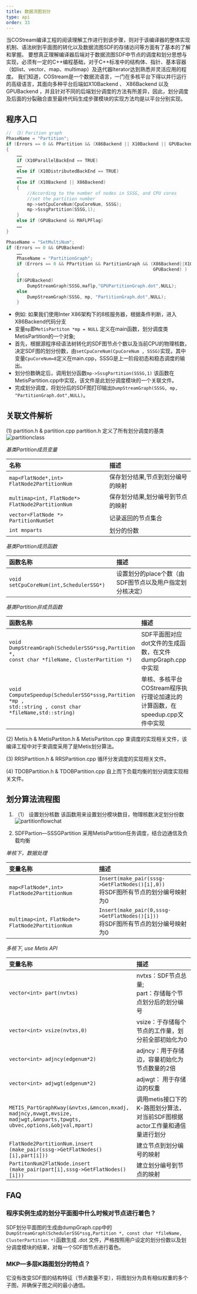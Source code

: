 ```yaml
---
title: 数据流图划分
type: api
order: 33
---
```


当COStream编译工程的阅读理解工作进行到该步骤，则对于该编译器的整体实现机制、语法树到平面图的转化以及数据流图SDF的存储访问等方面有了基本的了解和掌握。
要想真正理解编译器后端对于数据流图SDF中节点的调度和划分思想与实现，必须有一定的C++编程基础，对于C++标准中的结构体、指针、基本容器（如list、vector、map、multimap）及迭代器Iterator达到熟悉并灵活应用的程度。
我们知道，COStream是一个数据流语言，一门在多核平台下得以并行运行的高级语言，其面向多种平台后端如X10Backend 、 X86Backend 以及 GPUBackend ，并且针对不同的后端划分调度的方法有所差异，因此，划分调度及后面的分裂融合直至最终代码生成步骤模块的实现方法均是以平台分别实现。


## 程序入口

```c++
// （3）Parition graph
PhaseName = "Partition";
if (Errors == 0 && PPartition && (X86Backend || X10Backend || GPUBackend) )
{
    ……
    if (X10ParallelBackEnd == TRUE)
    ……
    else if (X10DistributedBackEnd == TRUE)
    ……
    else if (X10Backend || X86Backend)
    {
        //According to the number of nodes in SSSG, and CPU cores 
        //set the partition number
        mp->setCpuCoreNum(CpuCoreNum, SSSG);
        mp->SssgPartition(SSSG,1);
    }
    else if (GPUBackend && MAFLPFlag)
    ……
}

PhaseName = "SetMultiNum";
if (Errors == 0 && GPUBackend)
    ……
    PhaseName = "PartitionGraph";
    if (Errors == 0 && PPartition && PartitionGraph && (X86Backend||X10Backend ||
                                                        GPUBackend) )
    {
    if(GPUBackend)
        DumpStreamGraph(SSSG,maflp,"GPUPartitionGraph.dot",NULL);
    else
        DumpStreamGraph(SSSG, mp, "PartitionGraph.dot",NULL);
    }
```
-	例如: 如果我们使用Inter X86架构下的8核服务器，根据条件判断，进入X86Backend代码分支
-	变量`mp`即`MetisPartiton *mp = NULL` 定义在main函数，划分调度类MetisPartition的一个对象;
-	首先，根据源程序经语法树转化的SDF图节点个数以及当前CPU的物理核数，决定SDF图的划分份数，由`setCpuCoreNum(CpuCoreNum , SSSG)`实现，其中变量`CpuCoreNum=8`定义在main.cpp，SSSG是上一阶段初态和稳态调度的输出。
-	划分份数确定后，调用划分函数`mp->SssgPartition(SSSG,1)` 该函数在MetisPartition.cpp中实现，该文件是此划分调度模块的一个关联文件。
-	完成划分调度，将划分后的SDF图打印输出`DumpStreamGraph(SSSG, mp, "PartitionGraph.dot",NULL)`。

## 关联文件解析
(1)	 partition.h & partition.cpp
partition.h 定义了所有划分调度的基类
![partitionclass](https://i.loli.net/2018/07/10/5b44b37a0688d.jpg)

*基类Partition成员变量*

|名称|描述|
|:-|:-|
| `map<FlatNode*,int>`<br>	`FlatNode2PartitionNum`|保存划分结果,节点到划分编号的映射|
| `multimap<int，FlatNode*>`<br>`FlatNode2PartitionNum`	|保存划分结果,划分编号到节点的映射|
|`vector<FlatNode *> PartitionNumSet` 	|记录返回的节点集合|
|`int mnparts` 	|划分的份数|

*基类Partition成员函数*

|函数名称|描述|
|:-|:-|
|`void setCpuCoreNum(int,SchedulerSSG*)` |设置划分的place个数（由SDF图节点以及用户指定划分核决定）|

*基类Partition非成员函数*

|函数名称|描述|
|:-|:-|
|`void DumpStreamGraph(SchedulerSSG*ssg,Partition *,`<br> `const char *fileName, ClusterPartition *)`|SDF平面图对应dot文件的生成函数，在文件dumpGraph.cpp中实现|
|`void ComputeSpeedup(SchedulerSSG*sssg,Partition *mp , `<br> `std::string , const char *fileName,std::string)`|单核、多核平台COStream程序执行理论加速比的计算函数，在speedup.cpp文件中实现|

(2)	Metis.h & MetisPartiton.h & MetisPartiton.cpp
束调度的实现相关文件，该编译工程中对于束调度采用了是Metis划分算法。

(3)	RRSPartition.h & RRSPartition.cpp
循环分发调度的实现相关文件。

(4)	TDOBPartition.h & TDOBPartition.cpp
自上而下负载均衡的划分调度实现相关文件。


## 划分算法流程图
1)	（1）	设置划分核数
该函数用来设置划分模块数目，物理核数决定划分份数
![partitionflowchat](https://i.loli.net/2018/07/10/5b44b38ab3da7.jpg)

2)	SDFPartion—SSSGPartition
采用MetisPartition任务调度，结合边通信及负载均衡

*单核下，数据处理*

|变量名称|描述|
|:-|:-|
|`map<FlatNode*,int> FlatNode2PartitionNum `	|`Insert(make_pair(sssg->GetFlatNodes()[i],0))` <br>将SDF图所有节点的划分编号映射为0|
|`multimap<int，FlatNode*> FlatNode2PartitionNum` |`Insert(make_pair(0,sssg->GetFlatNodes()[i]))`<br>将SDF图所有节点的划分编号映射为0|

*多核下, use Metis API*

|变量名称|描述|
|:-|:-|
|`vector<int> part(nvtxs)`|	nvtxs：SDF节点总量; <br>part：存储每个节点划分后的划分编号|
|`vector<int> vsize(nvtxs,0)`|	vsize：于存储每个节点的工作量，划分前全部初始化为0|
|`vector<int> adjncy(edgenum*2)`|adjncy：用于存储边，容量初始化为节点数量的2倍|
|`vector<int> adjwgt(edgenum*2)`|adjwgt： 用于存储边的权重|
|`METIS_PartGraphKway(&nvtxs,&mncon,mxadj,`<br>`madjncy,mvwgt,mvsize,`<br>`madjwgt,&mnparts,tpwgts,`<br>`ubvec,options,&objval,mpart)`|调用metis接口下的K-路图划分算法，对当前SDF图根据actor工作量和通信量进行划分|
|`FlatNode2PartitionNum.insert`<br>`(make_pair(sssg->GetFlatNodes()[i],part[i]))`|建立节点到划分编号的映射 |
|`PartitonNum2FlatNode.insert`<br>`(make_pair(part[i],sssg->GetFlatNodes()[i]))`|建立划分编号到节点的映射 |

## FAQ
### 程序实例生成的划分平面图中什么时候对节点进行着色？
SDF划分平面图的生成由dumpGraph.cpp中的`DumpStreamGraph(SchedulerSSG*ssg,Partition *, const char *fileName, ClusterPartition *)`函数生成 .dot 文件，严格按照用户设定的划分份数以及划分调度模块的结果，对每一个SDF图节点进行着色。

### MKP—多层K路图划分的特点？
它没有改变SDF图的结构特征（节点数量不变），将图划分为具有相似权重的多个子图，并确保子图之间的最小通信。


